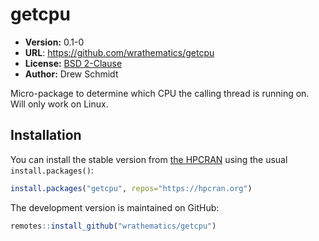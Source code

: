 # getcpu

* **Version:** 0.1-0
* **URL**: https://github.com/wrathematics/getcpu
* **License:** [BSD 2-Clause](http://opensource.org/licenses/BSD-2-Clause)
* **Author:** Drew Schmidt

Micro-package to determine which CPU the calling thread is running on. Will only work on Linux.


## Installation

You can install the stable version from [the HPCRAN](https://hpcran.org) using the usual `install.packages()`:

```r
install.packages("getcpu", repos="https://hpcran.org")
```

The development version is maintained on GitHub:

```r
remotes::install_github("wrathematics/getcpu")
```
